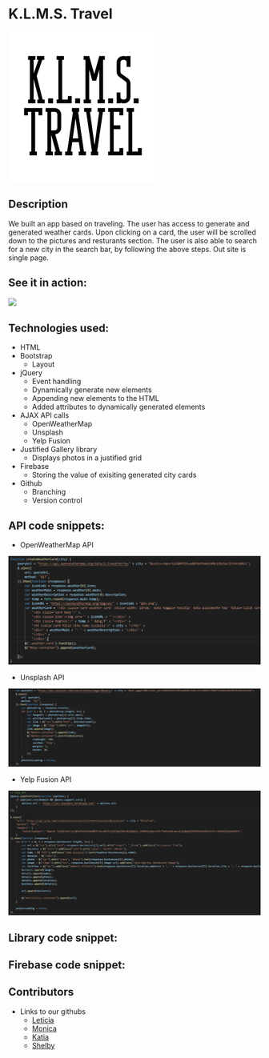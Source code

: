 # K.L.M.S. Travel
<img src="images/logo.png">

## Description
We built an app based on traveling. The user has access to generate and generated weather cards. Upon clicking on a card, the user will be scrolled down to the pictures and resturants section. The user is also able to search for a new city in the search bar, by following the above steps. Out site is single page.

## See it in action:
<img src="images/KLMS.gif">

## Technologies used:
* HTML
* Bootstrap
  * Layout
* jQuery
  * Event handling
  * Dynamically generate new elements
  * Appending new elements to the HTML
  * Added attributes to dynamically generated elements
* AJAX API calls
  * OpenWeatherMap
  * Unsplash
  * Yelp Fusion
* Justified Gallery library
  * Displays photos in a justified grid
* Firebase
  * Storing the value of exisiting generated city cards
* Github
  * Branching
  * Version control

## API code snippets:
 * OpenWeatherMap API
 <img src="images/WeatherAPI.PNG">

  * Unsplash API
 <img src="images/UnsplashAPI.PNG">

 * Yelp Fusion API
 <img src="images/YelpAPI.PNG">

## Library code snippet:

## Firebase code snippet:



## Contributors
 - Links to our githubs
    - [Leticia](https://github.com/leticiaroncero)
    - [Monica](https://github.com/Mamitin)
    - [Katia](https://github.com/katrinity)
    - [Shelby](https://github.com/shelbyreins)